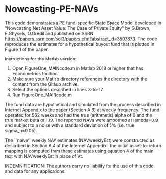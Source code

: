 # Nowcasting-PE-NAVs
This code demonstrates a PE fund-specific State Space Model developed in "Nowcasting Net Asset Value: The Case of Private Equity" by G.Brown, E.Ghysels, O.Gredil and published on SSRN https://papers.ssrn.com/sol3/papers.cfm?abstract_id=3507873.
The code reproduces the estimates for a hypothetical buyout fund that is plotted in Figure 1 of the paper. 

Instructions for the Matlab version:
1) Open FigureOne_MAINcode.m in Matlab 2018 or higher that has Econometrics toolbox. 
2) Make sure your Matlab directory references the directory with the content from the Github archive.
3) Select the options described in lines 3-to-17.
4) Run FigureOne_MAINcode.m

The fund data are hypothetical and simulated from the process described in Internet Appendix to the paper (Section A.6) at weekly frequency.
The fund operated for 562 weeks and had the true (arithmetic) alpha of 0 and the true market beta of 1.19. The reported NAVs were smoothed at lambda=0.9 and subject to a noise with a standard deviation of 5% (i.e. true sigma_n=0.05). 

The ``naive'' weekly NAV estimates (NAVweeklyEst) were constructed as described in Section A.4 of the Internet Appendix. The initial asset-to-return mapping is computed from these estimates using equation 4 of the main text with NAVweeklyEst in place of Vt. 

INDEMNIFICATION: The authors carry no liability for the use of this code and data for any applications.
